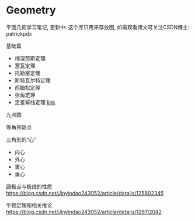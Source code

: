 # Geometry
平面几何学习笔记, 更新中: 这个库只用来存放图, 如需观看博文可关注CSDN博主: patrickpdx

基础篇

- 梅涅劳斯定理
- 塞瓦定理
- 托勒密定理
- 斯特瓦尔特定理
- 西姆松定理
- 张角定理 
- 定差幂线定理 [link](https://blog.csdn.net/Jinyindao243052/article/details/125778245) 

九点圆

等角共轭点

三角形的“心”

- 内心
- 外心
- 重心
- 垂心

圆极点与极线的性质 https://blog.csdn.net/Jinyindao243052/article/details/125802345

牛顿定理和相关推论 https://blog.csdn.net/Jinyindao243052/article/details/126112042

